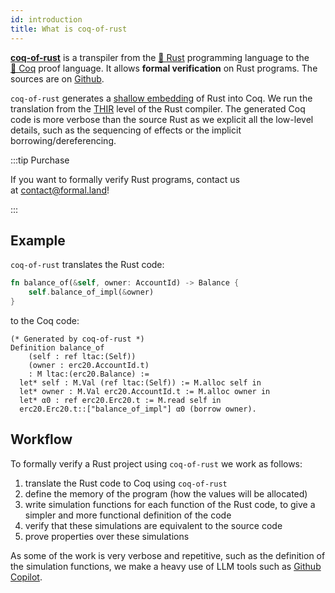 ```yaml
---
id: introduction
title: What is coq-of-rust
---
```


[**coq-of-rust**](https://github.com/formal-land/coq-of-rust) is a transpiler from the [🦀&nbsp;Rust](https://www.rust-lang.org/) programming language to the [🐓&nbsp;Coq](https://coq.inria.fr/) proof language. It allows **formal verification** on Rust programs. The sources are on [Github](https://github.com/formal-land/coq-of-rust).

`coq-of-rust` generates a [shallow embedding](https://cstheory.stackexchange.com/questions/1370/shallow-versus-deep-embeddings) of Rust into Coq. We run the translation from the [THIR](https://rustc-dev-guide.rust-lang.org/thir.html) level of the Rust compiler. The generated Coq code is more verbose than the source Rust as we explicit all the low-level details, such as the sequencing of effects or the implicit borrowing/dereferencing.

:::tip Purchase

If you want to formally verify Rust programs, contact us at&nbsp;[&#099;&#111;&#110;&#116;&#097;&#099;&#116;&#064;formal&#046;&#108;&#097;&#110;&#100;](mailto:contact@formal.land)!

:::

## Example

`coq-of-rust` translates the Rust code:

```rust
fn balance_of(&self, owner: AccountId) -> Balance {
    self.balance_of_impl(&owner)
}
```

to the Coq code:

```coq
(* Generated by coq-of-rust *)
Definition balance_of
    (self : ref ltac:(Self))
    (owner : erc20.AccountId.t)
    : M ltac:(erc20.Balance) :=
  let* self : M.Val (ref ltac:(Self)) := M.alloc self in
  let* owner : M.Val erc20.AccountId.t := M.alloc owner in
  let* α0 : ref erc20.Erc20.t := M.read self in
  erc20.Erc20.t::["balance_of_impl"] α0 (borrow owner).
```

## Workflow

To formally verify a Rust project using `coq-of-rust` we work as follows:

1. translate the Rust code to Coq using `coq-of-rust`
2. define the memory of the program (how the values will be allocated)
3. write simulation functions for each function of the Rust code, to give a simpler and more functional definition of the code
4. verify that these simulations are equivalent to the source code
5. prove properties over these simulations

As some of the work is very verbose and repetitive, such as the definition of the simulation functions, we make a heavy use of LLM tools such as [Github Copilot](https://github.com/features/copilot).
